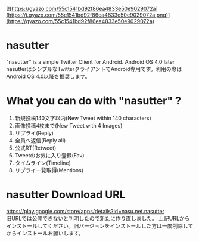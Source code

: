 [![https://gyazo.com/55c1541bd92f86ea4833e50e9029072a](https://i.gyazo.com/55c1541bd92f86ea4833e50e9029072a.png)](https://gyazo.com/55c1541bd92f86ea4833e50e9029072a)

# nasutter
"nasutter" is a simple Twitter Client for Android. Android OS 4.0 later<br>
nasutterはシンプルなTwitterクライアントでAndroid専用です。利用の際はAndroid OS 4.0以降を推奨します。

# What you can do with "nasutter" ?
1. 新規投稿140文字以内(New Tweet within 140 characters)
2. 画像投稿4枚まで(New Tweet with 4 Images)
3. リプライ(Reply)
4. 全員へ返信(Reply all)
5. 公式RT(Retweet)
6. Tweetのお気に入り登録(Fav)
7. タイムライン(Timeline)
8. リプライ一覧取得(Mentions)

# nasutter Download URL
https://play.google.com/store/apps/details?id=nasu.net.nasutter<br>
旧URLでは公開できないと判明したので新たに作り直しました。
上記URLからインストールしてください。旧バージョンをインストールした方は一度削除してからインストールお願いします。



